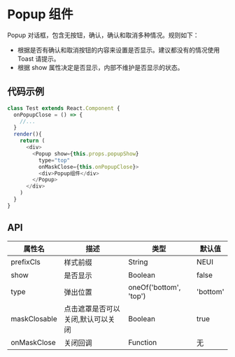 # Popup 组件

Popup 对话框，包含无按钮，确认，确认和取消多种情况。规则如下：

- 根据是否有确认和取消按钮的内容来设置是否显示。建议都没有的情况使用 Toast 请提示。
- 根据 show 属性决定是否显示，内部不维护是否显示的状态。

## 代码示例

```js
class Test extends React.Component {
  onPopupClose = () => {
    //...
  }
  render(){
    return (
      <div>
        <Popup show={this.props.popupShow}
          type="top"
          onMaskClose={this.onPopupClose}>
          <div>Popup组件</div>
        </Popup>
      </div>
    )
  }
}
```

## API

属性名 | 描述 | 类型 | 默认值
--- | --- | --- | ---
prefixCls | 样式前缀 | String | NEUI
show | 是否显示 | Boolean | false
type | 弹出位置 | oneOf('bottom', 'top') | 'bottom'
maskClosable | 点击遮罩是否可以关闭,默认可以关闭 | Boolean | true
onMaskClose | 关闭回调 | Function | 无